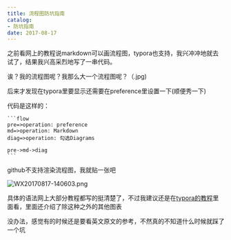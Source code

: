 ```yaml
---
title: 流程图防坑指南
catalog: 
- 防坑指南
date: 2017-08-17
---
```




之前看网上的教程说markdown可以画流程图，typora也支持，我兴冲冲地就去试了，结果我兴高采烈地写了一串代码。

诶？我的流程图呢？我那么大一个流程图呢？（.jpg)

后来才发现在typora里要显示还需要在preference里设置一下(顺便秀一下)



代码是这样的：

```
​```flow
pre=>operation: preference
md=>operation: Markdown
diag=>operation: 勾选Diagrams

pre->md->diag
​```
```



github不支持渲染流程图，我就贴一张吧

![WX20170817-140603.png](https://i.loli.net/2017/08/17/599532a353142.png)



具体的语法网上大部分教程都写的挺清楚了，不过我建议还是在[typora的教程](http://support.typora.io/Draw-Diagrams-With-Markdown/)里面看，里面还介绍了除这种之外的其他图表



没办法，感觉有的时候还是要看英文原文的参考，不然真的不知道什么时候就踩了一个坑